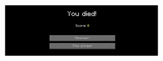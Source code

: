
![Header](https://github.com/Erdauit/erdauit/blob/main/assets/785ea7fbe7fa755c49371692099cda20.jpg)
